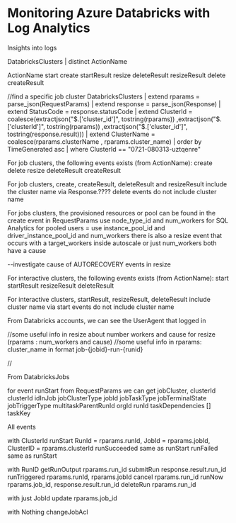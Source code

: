 # Monitoring Azure Databricks with Log Analytics


Insights into logs

DatabricksClusters 
| distinct ActionName

ActionName
start
create
startResult
resize
deleteResult
resizeResult
delete
createResult


//find a specific job cluster
DatabricksClusters 
| extend rparams = parse_json(RequestParams)
| extend response = parse_json(Response)
| extend StatusCode = response.statusCode
| extend ClusterId = coalesce(extractjson("$.['cluster_id']", tostring(rparams))
                        ,extractjson("$.['clusterId']", tostring(rparams))
                        ,extractjson("$.['cluster_id']", tostring(response.result)))
| extend ClusterName = coalesce(rparams.clusterName
                                , rparams.cluster_name)
| order by TimeGenerated asc
| where ClusterId == "0721-080313-uztqenre"


For job clusters, the following events exists (from ActionName):
create
delete
resize
deleteResult
createResult

For job clusters,
create, createResult, deleteResult and resizeResult include the cluster name via Response.????
delete events do not include cluster name

For jobs clusters, the provisioned resources or pool can be found in the create event
in RequestParams
    use node_type_id and num_workers for SQL Analytics
    for pooled users = use instance_pool_id and driver_instance_pool_id and num_workers
there is also a resize event that occurs
    with a target_workers inside autoscale
    or just num_workers
    both have a cause

--investigate cause of AUTORECOVERY events in resize



For interactive clusters, the following events exists (from ActionName):
start
startResult
resizeResult
deleteResult 

For interactive clusters,
startResult, resizeResult, deleteResult include cluster name via
start events do not include cluster name

From Databricks accounts, we can see the UserAgent that logged in 

//some useful info in resize  about number workers and cause for resize (rparams : num_workers and cause)
//some useful info in rparams: cluster_name in format job-{jobid}-run-{runid}

//

From DatabricksJobs

for event runStart
    from RequestParams
 we can get jobCluster, clusterId
 clusterId
idInJob
jobClusterType
jobId
jobTaskType
jobTerminalState
jobTriggerType
multitaskParentRunId
orgId
runId
taskDependencies
[]
taskKey


All events

with ClusterId
runStart    RunId = rparams.runId, JobId = rparams.jobId, ClusterID = rparams.clusterId
runSucceeded same as runStart
runFailed same as runStart

with RunID
getRunOutput    rparams.run_id
submitRun   response.result.run_id
runTriggered rparams.runId, rparams.jobId
cancel  rparams.run_id
runNow rparams.job_id, response.result.run_id
deleteRun rparams.run_id

with just JobId
update  rparams.job_id

with Nothing
changeJobAcl